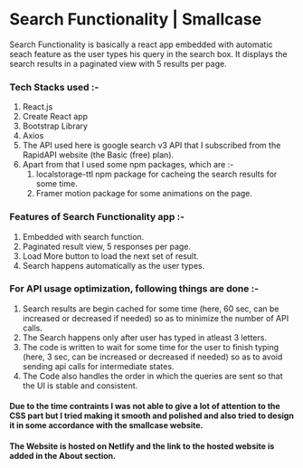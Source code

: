 # Search Functionality | Smallcase

Search Functionality is basically a react app embedded with automatic seach feature as the user types his query in the search box. 
It displays the search results in a paginated view with 5 results per page. 

### Tech Stacks used :- 
1) React.js
2) Create React app
3) Bootstrap Library
4) Axios
5) The API used here is google search v3 API that I subscribed from the RapidAPI website (the Basic (free) plan).
6) Apart from that I used some npm packages, which are :- 
   1) localstorage-ttl npm package for cacheing the search results for some time.
   2) Framer motion package for some animations on the page. 

### Features of Search Functionality app :- 
1) Embedded with search function. 
2) Paginated result view, 5 responses per page.
3) Load More button to load the next set of result. 
4) Search happens automatically as the user types. 

### For API usage optimization, following things are done :- 
1) Search results are begin cached for some time (here, 60 sec, can be increased or decreased if needed) so as to minimize the number of API calls.
2) The Search happens only after user has typed in atleast 3 letters. 
3) The code is written to wait for some time for the user to finish typing (here, 3 sec, can be increased or decreased if needed) so as to avoid sending api calls for intermediate states. 
4) The Code also handles the order in which the queries are sent so that the UI is stable and consistent.

#### Due to the time contraints I was not able to give a lot of attention to the CSS part but I tried making it smooth and polished and also tried to design it in some  accordance with the smallcase website. 

#### The Website is hosted on Netlify and the link to the hosted website is added in the About section. 
